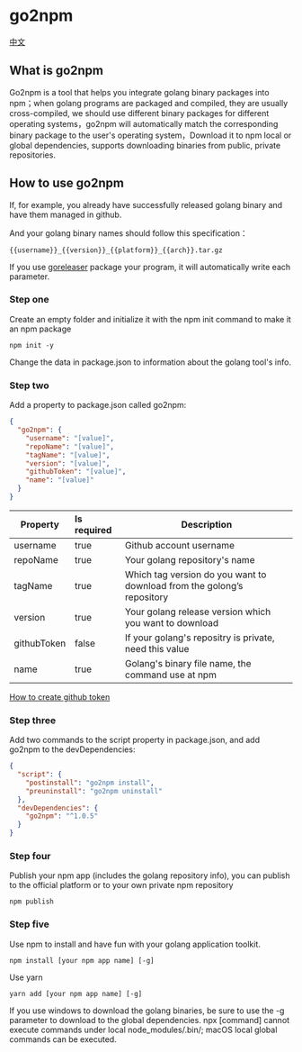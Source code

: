 # go2npm
[中文](https://github.com/LYfirstday/go2npm/blob/master/README_CN.md)
## What is go2npm

Go2npm is a tool that helps you integrate golang binary packages into npm；when golang programs are packaged and compiled, they are usually cross-compiled, we should use different binary packages for different operating systems，go2npm will automatically match the corresponding binary package to the user's operating system，Download it to npm local or global dependencies, supports downloading binaries from public, private repositories.

## How to use go2npm

If, for example, you already have successfully released golang binary and have them managed in github.

And your golang binary names should follow this specification：
```text
{{username}}_{{version}}_{{platform}}_{{arch}}.tar.gz
```

If you use [goreleaser](https://github.com/goreleaser) package your program, it will automatically write each parameter.

### Step one

Create an empty folder and initialize it with the npm init command to make it an npm package

```shell
npm init -y
```
Change the data in package.json to information about the golang tool's info.

### Step two

Add a property to package.json called go2npm:
```json
{
  "go2npm": {
    "username": "[value]",
    "repoName": "[value]",
    "tagName": "[value]",
    "version": "[value]",
    "githubToken": "[value]",
    "name": "[value]"
  }
}
```

| Property    | Is required | Description                                                  |
| ----------- | :---------- | ------------------------------------------------------------ |
| username    | true        | Github account username                                      |
| repoName    | true        | Your golang repository's name                                |
| tagName     | true        | Which tag version do you want to download from the golong’s repository |
| version     | true        | Your golang release version which you want to download       |
| githubToken | false       | If your golang's repositry is private, need this value       |
| name        | true        | Golang's binary file name, the command use at npm            |

[How to create github token](https://docs.github.com/en/authentication/keeping-your-account-and-data-secure/creating-a-personal-access-token)

### Step three

Add two commands to the script property in package.json, and add go2npm to the devDependencies:
```json
{
  "script": {
    "postinstall": "go2npm install",
    "preuninstall": "go2npm uninstall"
  },
  "devDependencies": {
    "go2npm": "^1.0.5"
  }
}
```

### Step four

Publish your npm app (includes the golang repository info), you can publish to the official platform or to your own private npm repository

```shell
npm publish
```

### Step five

Use npm to install and have fun with your golang application toolkit.

```shell
npm install [your npm app name] [-g]
```

Use yarn

```shell
yarn add [your npm app name] [-g]
```

If you use windows to download the golang binaries, be sure to use the -g parameter to download to the global dependencies. npx [command] cannot execute commands under local node_modules/.bin/; macOS local global commands can be executed.
